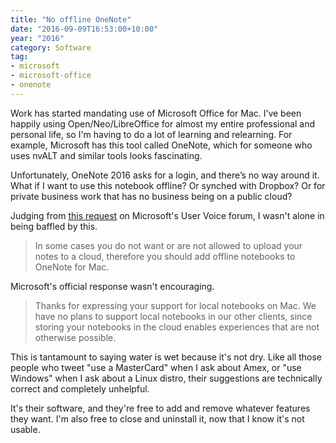 ```yaml
---
title: "No offline OneNote"
date: "2016-09-09T16:53:00+10:00"
year: "2016"
category: Software
tag:
- microsoft
- microsoft-office
- onenote
---
```

Work has started mandating use of Microsoft Office for Mac. I’ve been happily using Open/Neo/LibreOffice for almost my entire professional and personal life, so I'm having to do a lot of learning and relearning. For example, Microsoft has this tool called OneNote, which for someone who uses nvALT and similar tools looks fascinating.

Unfortunately, OneNote 2016 asks for a login, and there’s no way around it. What if I want to use this notebook offline? Or synched with Dropbox? Or for private business work that has no business being on a public cloud?

Judging from [this request] on Microsoft's User Voice forum, I wasn't alone in being baffled by this.

> In some cases you do not want or are not allowed to upload your notes to a cloud, therefore you should add offline notebooks to OneNote for Mac.

Microsoft's official response wasn't encouraging.

> Thanks for expressing your support for local notebooks on Mac. We have no plans to support local notebooks in our other clients, since storing your notebooks in the cloud enables experiences that are not otherwise possible.

This is tantamount to saying water is wet because it's not dry. Like all those people who tweet "use a MasterCard" when I ask about Amex, or "use Windows" when I ask about a Linux distro, their suggestions are technically correct and completely unhelpful. 

It's their software, and they're free to add and remove whatever features they want. I'm also free to close and uninstall it, now that I know it's not usable.

[this request]: https://onenote.uservoice.com/forums/327165-onenote-for-mac/suggestions/6176420-mac-add-support-for-offline-local-onenote-noteb


